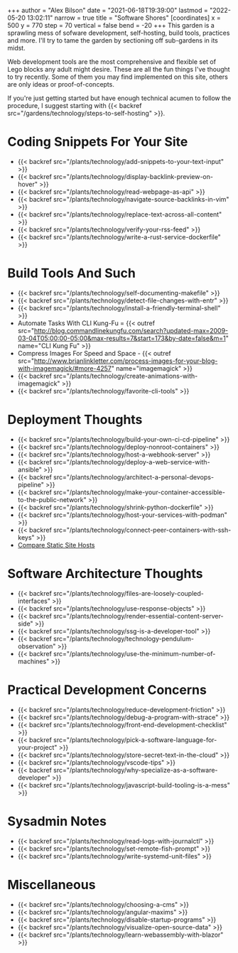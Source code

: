 +++
author = "Alex Bilson"
date = "2021-06-18T19:39:00"
lastmod = "2022-05-20 13:02:11"
narrow = true
title = "Software Shores"
[coordinates]
    x = 500
    y = 770
    step = 70
    vertical = false
    bend = -20
+++
This garden is a sprawling mess of sofware development, self-hosting, build tools, practices and more. I'll try to tame the garden by sectioning off sub-gardens in its midst.

Web development tools are the most comprehensive and flexible set of Lego blocks any adult might desire. These are all the fun things I've thought to try recently. Some of them you may find implemented on this site, others are only ideas or proof-of-concepts.

If you're just getting started but have enough technical acumen to follow the procedure, I suggest starting with {{< backref src="/gardens/technology/steps-to-self-hosting" >}}.

# Coding Snippets For Your Site
- {{< backref src="/plants/technology/add-snippets-to-your-text-input" >}}
- {{< backref src="/plants/technology/display-backlink-preview-on-hover" >}}
- {{< backref src="/plants/technology/read-webpage-as-api" >}}
- {{< backref src="/plants/technology/navigate-source-backlinks-in-vim" >}}
- {{< backref src="/plants/technology/replace-text-across-all-content" >}}
- {{< backref src="/plants/technology/verify-your-rss-feed" >}}
- {{< backref src="/plants/technology/write-a-rust-service-dockerfile" >}}

# Build Tools And Such
- {{< backref src="/plants/technology/self-documenting-makefile" >}}
- {{< backref src="/plants/technology/detect-file-changes-with-entr" >}}
- {{< backref src="/plants/technology/install-a-friendly-terminal-shell" >}}
- Automate Tasks With CLI Kung-Fu = {{< outref src="http://blog.commandlinekungfu.com/search?updated-max=2009-03-04T05:00:00-05:00&max-results=7&start=173&by-date=false&m=1" name="CLI Kung Fu" >}}
- Compress Images For Speed and Space - {{< outref src="http://www.brianlinkletter.com/process-images-for-your-blog-with-imagemagick/#more-4257" name="imagemagick" >}}
- {{< backref src="/plants/technology/create-animations-with-imagemagick" >}}
- {{< backref src="/plants/technology/favorite-cli-tools" >}}

# Deployment Thoughts
- {{< backref src="/plants/technology/build-your-own-ci-cd-pipeline" >}}
- {{< backref src="/plants/technology/deploy-nonroot-containers" >}}
- {{< backref src="/plants/technology/host-a-webhook-server" >}}
- {{< backref src="/plants/technology/deploy-a-web-service-with-ansible" >}}
- {{< backref src="/plants/technology/architect-a-personal-devops-pipeline" >}}
- {{< backref src="/plants/technology/make-your-container-accessible-to-the-public-network" >}}
- {{< backref src="/plants/technology/shrink-python-dockerfile" >}}
- {{< backref src="/plants/technology/host-your-services-with-podman" >}}
- {{< backref src="/plants/technology/connect-peer-containers-with-ssh-keys" >}}
- [Compare Static Site Hosts](https://kevq.uk/comparing-static-site-hosts-best-host-for-a-static-site)

# Software Architecture Thoughts
- {{< backref src="/plants/technology/files-are-loosely-coupled-interfaces" >}}
- {{< backref src="/plants/technology/use-response-objects" >}}
- {{< backref src="/plants/technology/render-essential-content-server-side" >}}
- {{< backref src="/plants/technology/ssg-is-a-developer-tool" >}}
- {{< backref src="/plants/technology/technology-pendulum-observation" >}}
- {{< backref src="/plants/technology/use-the-minimum-number-of-machines" >}}

# Practical Development Concerns
- {{< backref src="/plants/technology/reduce-development-friction" >}}
- {{< backref src="/plants/technology/debug-a-program-with-strace" >}}
- {{< backref src="/plants/technology/front-end-development-checklist" >}}
- {{< backref src="/plants/technology/pick-a-software-language-for-your-project" >}}
- {{< backref src="/plants/technology/store-secret-text-in-the-cloud" >}}
- {{< backref src="/plants/technology/vscode-tips" >}}
- {{< backref src="/plants/technology/why-specialize-as-a-software-developer" >}}
- {{< backref src="/plants/technology/javascript-build-tooling-is-a-mess" >}}

# Sysadmin Notes
- {{< backref src="/plants/technology/read-logs-with-journalctl" >}}
- {{< backref src="/plants/technology/set-remote-fish-prompt" >}}
- {{< backref src="/plants/technology/write-systemd-unit-files" >}}

# Miscellaneous
- {{< backref src="/plants/technology/choosing-a-cms" >}}
- {{< backref src="/plants/technology/angular-maxims" >}}
- {{< backref src="/plants/technology/disable-startup-programs" >}}
- {{< backref src="/plants/technology/visualize-open-source-data" >}}
- {{< backref src="/plants/technology/learn-webassembly-with-blazor" >}}
